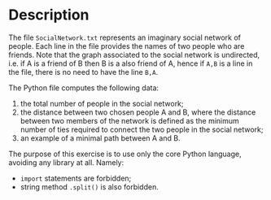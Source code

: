 # Description

The file `SocialNetwork.txt` represents an imaginary social network of people. Each line in the file provides the names of two people who are friends. Note that the graph associated to the social network is undirected, i.e. if A is a friend of B then B is a also friend of A, hence if `A,B` is a line in the file, there is no need to have the line `B,A`.

The Python file computes the following data:
1. the total number of people in the social network;
2. the distance between two chosen people A and B, where the distance between two members of the network is defined as the minimum number of ties required to connect the two people in the social network;
3. an example of a minimal path between A and B.

The purpose of this exercise is to use only the core Python language, avoiding any library at all. Namely:
- `import` statements are forbidden;
- string method `.split()` is also forbidden.
